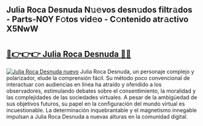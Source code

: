 ## Julia Roca Desnuda N𝚞𝚎vos desn𝚞dos filtr𝚊dos - Parts-NOY F𝚘tos vid𝚎o - C𝚘ntenido atr𝚊ctivo X5NwW

# <h2><a href="http://mb4brr4.tromn.icu/?c=Julia+Roca+Desnuda">🔗👉👉👉 Julia Roca Desnuda 🔗🔗</a></h2>

[![Julia Roca Desnuda nuevo](https://i.imgur.com/pEAQMta.gif)](http://mb4brr4.tromn.icu/?c=Julia+Roca+Desnuda)
Julia Roca Desnuda, un personaje complejo y polarizador, elude la comprensión fácil. Su método poco convencional de interactuar con audiencias en línea ha atraído y ofendido a los observadores, estimulando debates sobre el consentimiento, la moralidad y las complejidades de las sociedades virtuales. A pesar de la ambigüedad de sus objetivos futuros, su papel en la configuración del mundo virtual es incuestionable. La determinación inquebrantable y el magnetismo innegable impulsan a Julia Roca Desnuda a nuevas alturas en la comunidad digital.
